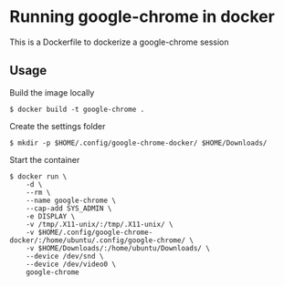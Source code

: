 # Running google-chrome in docker

This is a Dockerfile to dockerize a google-chrome session

## Usage

Build the image locally

    $ docker build -t google-chrome .

Create the settings folder

    $ mkdir -p $HOME/.config/google-chrome-docker/ $HOME/Downloads/

Start the container

    $ docker run \
        -d \
        --rm \
        --name google-chrome \
        --cap-add SYS_ADMIN \
        -e DISPLAY \
        -v /tmp/.X11-unix/:/tmp/.X11-unix/ \
        -v $HOME/.config/google-chrome-docker/:/home/ubuntu/.config/google-chrome/ \
        -v $HOME/Downloads/:/home/ubuntu/Downloads/ \
        --device /dev/snd \
        --device /dev/video0 \
        google-chrome
